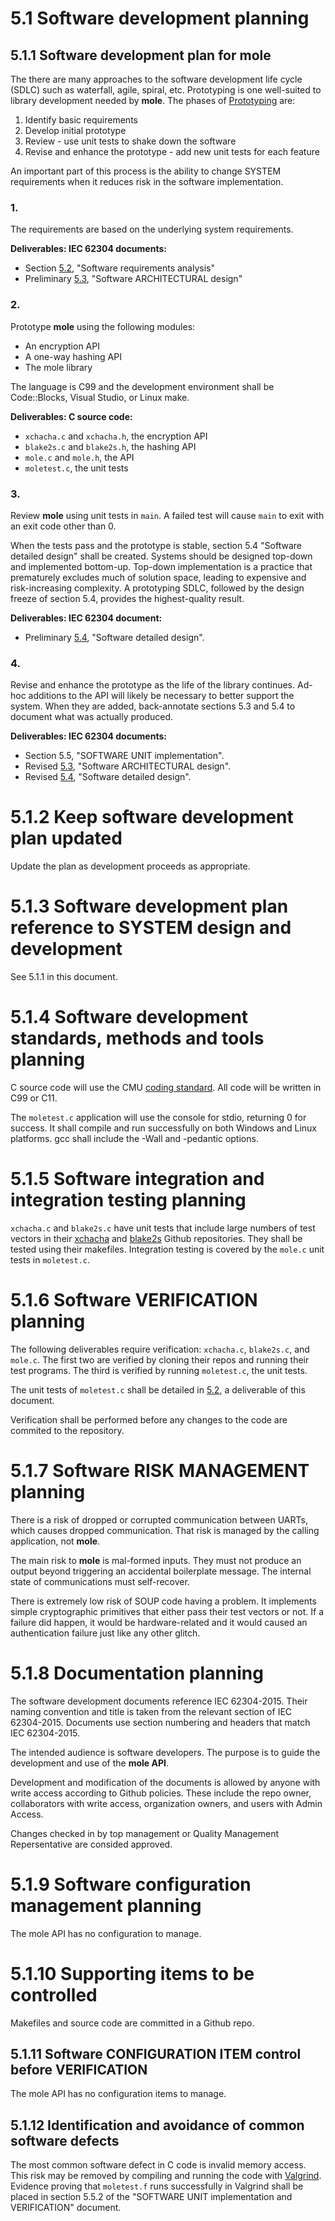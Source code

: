 # 5.1 Software development planning

## 5.1.1 Software development plan for mole

The there are many approaches to the software development life cycle (SDLC) such as waterfall,
agile, spiral, etc. Prototyping is one well-suited to library development needed by **mole**.
The phases of [Prototyping](https://en.wikipedia.org/wiki/Software_prototyping) are:

1. Identify basic requirements
2. Develop initial prototype
3. Review - use unit tests to shake down the software
4. Revise and enhance the prototype - add new unit tests for each feature

An important part of this process is the ability to change SYSTEM requirements
when it reduces risk in the software implementation.

### 1.
The requirements are based on the underlying system requirements.

**Deliverables: IEC 62304 documents:**

- Section [5.2](5.2_Requirements.md), "Software requirements analysis"  
- Preliminary [5.3](5.3_Architecture.md), "Software ARCHITECTURAL design"

### 2.
Prototype **mole** using the following modules:

- An encryption API
- A one-way hashing API
- The mole library

The language is C99 and the development environment shall be Code::Blocks, Visual Studio, or Linux make.

**Deliverables: C source code:**

- `xchacha.c` and `xchacha.h`, the encryption API
- `blake2s.c` and `blake2s.h`, the hashing API
- `mole.c` and `mole.h`, the API
- `moletest.c`, the unit tests

### 3.
Review **mole** using unit tests in `main`.
A failed test will cause `main` to exit with an exit code other than 0.

When the tests pass and the prototype is stable, section 5.4 "Software detailed design" shall be created.
Systems should be designed top-down and implemented bottom-up.
Top-down implementation is a practice that prematurely excludes much of solution space, leading to
expensive and risk-increasing complexity.
A prototyping SDLC, followed by the design freeze of section 5.4, provides the highest-quality result.

**Deliverables: IEC 62304 document:**

- Preliminary [5.4](5.4_Detailed_design.md), "Software detailed design".

### 4.
Revise and enhance the prototype as the life of the library continues.
Ad-hoc additions to the API will likely be necessary to better support the system.
When they are added, back-annotate sections 5.3 and 5.4 to document what was actually produced.

**Deliverables: IEC 62304 documents:**

- Section 5.5, "SOFTWARE UNIT implementation".
- Revised [5.3](5.3_Architecture.md), "Software ARCHITECTURAL design".
- Revised [5.4](5.4_Detailed_design.md), "Software detailed design".

# 5.1.2 Keep software development plan updated

Update the plan as development proceeds as appropriate.

# 5.1.3 Software development plan reference to SYSTEM design and development

See 5.1.1 in this document. 

# 5.1.4 Software development standards, methods and tools planning

C source code will use the CMU [coding standard](https://users.ece.cmu.edu/~eno/coding/CCodingStandard.html).
All code will be written in C99 or C11.

The `moletest.c` application will use the console for stdio, returning 0 for success.
It shall compile and run successfully on both Windows and Linux platforms.
gcc shall include the -Wall and -pedantic options.

# 5.1.5 Software integration and integration testing planning

`xchacha.c` and `blake2s.c` have unit tests that include large numbers of test vectors
in their [xchacha](https://github.com/bradleyeckert/xchacha) and
[blake2s](https://github.com/bradleyeckert/blake2s) Github repositories.
They shall be tested using their makefiles.
Integration testing is covered by the `mole.c` unit tests in `moletest.c`.

# 5.1.6 Software VERIFICATION planning

The following deliverables require verification: `xchacha.c`, `blake2s.c`, and `mole.c`.
The first two are verified by cloning their repos and running their test programs.
The third is verified by running `moletest.c`, the unit tests.

The unit tests of `moletest.c` shall be detailed in [5.2](5.2_Requirements.md), a deliverable of this document.

Verification shall be performed before any changes to the code are commited to the repository.

# 5.1.7 Software RISK MANAGEMENT planning

There is a risk of dropped or corrupted communication between UARTs, which causes dropped communication.
That risk is managed by the calling application, not **mole**.

The main risk to **mole** is mal-formed inputs.
They must not produce an output beyond triggering an accidental boilerplate message.
The internal state of communications must self-recover.

There is extremely low risk of SOUP code having a problem. 
It implements simple cryptographic primitives that either pass their test vectors or not.
If a failure did happen, it would be hardware-related and it would caused an authentication failure
just like any other glitch. 

# 5.1.8 Documentation planning

The software development documents reference IEC 62304-2015. 
Their naming convention and title is taken from the relevant section of IEC 62304-2015.
Documents use section numbering and headers that match IEC 62304-2015.

The intended audience is software developers.
The purpose is to guide the development and use of the **mole API**.

Development and modification of the documents is allowed by anyone with write access 
according to Github policies. These include the repo owner, collaborators with write access,
organization owners, and users with Admin Access.

Changes checked in by top management or Quality Management Repersentative are consided approved.

# 5.1.9 Software configuration management planning

The mole API has no configuration to manage.

# 5.1.10 Supporting items to be controlled

Makefiles and source code are committed in a Github repo.

## 5.1.11 Software CONFIGURATION ITEM control before VERIFICATION

The mole API has no configuration items to manage.

## 5.1.12 Identification and avoidance of common software defects

The most common software defect in C code is invalid memory access.
This risk may be removed by compiling and running the code with [Valgrind](https://valgrind.org/).
Evidence proving that `moletest.f` runs successfully in Valgrind shall be placed in
section 5.5.2 of the "SOFTWARE UNIT implementation and VERIFICATION" document.
